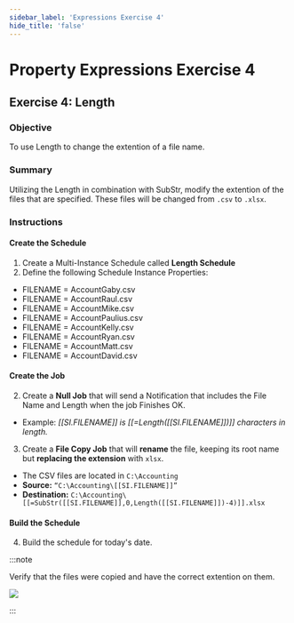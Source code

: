 ```yaml
---
sidebar_label: 'Expressions Exercise 4'
hide_title: 'false'
---
```


<head>
  <meta name="robots" content="noindex, nofollow" />
</head>

# Property Expressions Exercise 4
 
## Exercise 4: Length
 
### Objective

To use Length to change the extention of a file name.
 
### Summary

Utilizing the Length in combination with SubStr, modify the extention of the files that are specified. These files will be changed from ```.csv``` to ```.xlsx```.

### Instructions

#### Create the Schedule

1. Create a Multi-Instance Schedule called **Length Schedule**
2. Define the following Schedule Instance Properties:
* FILENAME = AccountGaby.csv
* FILENAME = AccountRaul.csv
* FILENAME = AccountMike.csv
* FILENAME = AccountPaulius.csv
* FILENAME = AccountKelly.csv
* FILENAME = AccountRyan.csv
* FILENAME = AccountMatt.csv
* FILENAME = AccountDavid.csv

#### Create the Job

2. Create a **Null Job** that will send a Notification that includes the File Name and Length when the job Finishes OK.
* Example: _[[SI.FILENAME]] is [[=Length([[SI.FILENAME]])]] characters in length._ 
3. Create a **File Copy Job** that will **rename** the file, keeping its root name but **replacing the extension** with ```xlsx```.
* The CSV files are located in ```C:\Accounting```
* **Source:** ```“C:\Accounting\[[SI.FILENAME]]”```
* **Destination:** ```C:\Accounting\[[=SubStr([[SI.FILENAME]],0,Length([[SI.FILENAME]])-4)]].xlsx```

#### Build the Schedule

4. Build the schedule for today's date.

:::note

Verify that the files were copied and have the correct extention on them.

![](../static/imgadvanced/ExpressEx4Solution.png)

:::